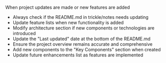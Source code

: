 When project updates are made or new features are added
- Always check if the README.md in trickle/notes needs updating
- Update feature lists when new functionality is added
- Modify architecture section if new components or technologies are introduced
- Update the "Last updated" date at the bottom of the README.md
- Ensure the project overview remains accurate and comprehensive
- Add new components to the "Key Components" section when created
- Update future enhancements list as features are implemented